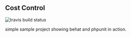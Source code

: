 ## Cost Control
![travis build status](https://travis-ci.org/steve-korzinetzki/costcontrol.svg)

simple sample project showing behat and phpunit in action.